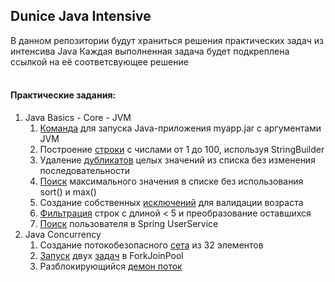 ## Dunice Java Intensive

В данном репозитории будут храниться решения практических задач из интенсива Java
Каждая выполненная задача будет подкреплена ссылкой на её соответсвующее решение
<br/>
<br/>
#### Практические задания:
1. Java Basics - Core - JVM
   1. [Команда](java-basic-core-jvm/src/main/resources/scripts/archive_and_run.sh) для запуска Java-приложения myapp.jar с аргументами JVM
   2. Построение [строки](java-basic-core-jvm/src/main/java/net/dunice/intensive/basics/StringConcatenation.java) с числами от 1 до 100, используя StringBuilder
   3. Удаление [дубликатов](java-basic-core-jvm/src/main/java/net/dunice/intensive/basics/RemoveDuplicates.java) целых значений из списка без изменения последовательности
   4. [Поиск](java-basic-core-jvm/src/main/java/net/dunice/intensive/basics/FindMax.java) максимального значения в списке без использования sort() и max()
   5. Создание собственных [исключений](java-basic-core-jvm/src/main/java/net/dunice/intensive/basics/UserAgeChecker.java) для валидации возраста
   6. [Фильтрация](java-basic-core-jvm/src/main/java/net/dunice/intensive/basics/StreamApi.java) строк с длиной < 5 и преобразование оставшихся
   7. [Поиск](java-basic-core-jvm/src/main/java/net/dunice/intensive/basics/spring/UserService.java) пользователя в Spring UserService
2. Java Concurrency
   1. Создание потокобезопасного [сета](java-basic-core-jvm/src/main/java/net/dunice/intensive/core/ThreadSafeSets.java) из 32 элементов 
   2. [Запуск](java-concurrency/src/main/java/net/dunice/intensive/concurrency/ForkJoinPools.java) двух [задач](java-concurrency/src/main/java/net/dunice/intensive/concurrency/ParallelStreamRecursiveTask.java) в ForkJoinPool 
   3. Разблокирующийся [демон поток](java-concurrency/src/main/java/net/dunice/intensive/concurrency/DaemonTask.java) 
